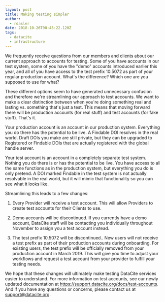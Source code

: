 ```yaml
---
layout: post
title: Making testing simpler
author:
  - rdasler
date: 2018-10-26T08:45:22.120Z
tags:
  - datacite
  - infrastructure
---
```

We frequently receive questions from our members and clients about our current approach to accounts for testing. Some of you have accounts in our test system, some of you have the "demo" accounts introduced earlier this year, and all of you have access to the test prefix 10.5072 as part of your regular production account. What's the difference? Which one are you supposed to use for what? 

These different options seem to have generated unnecessary confusion and therefore we're streamlining our approach to test accounts. We want to make a clear distinction between when you're doing something real and lasting vs. something that's just a test. This means that moving forward there will be production accounts (for real stuff) and test accounts (for fake stuff). That's it. 

Your production account is an account in our production system. Everything you do there has the potential to be live. A Findable DOI resolves in the real world. Draft DOIs you make are still private, but they can be upgraded to Registered or Findable DOIs that are actually registered with the global handle server. 

Your test account is an account in a completely separate test system. Nothing you do there is or has the potential to be live. You have access to all the same functions as in the production system, but everything you do is only pretend. A DOI marked Findable in the test system is not actually resolvable in the real world, but it will mimic that functionality so you can see what it looks like.

Streamlining this leads to a few changes: 

1. Every Provider will receive a test account. This will allow Providers to create test accounts for their Clients to use. 

2. Demo accounts will be discontinued. If you currently have a demo account, DataCite staff will be contacting you individually throughout November to assign you a test account instead. 

3. The test prefix 10.5072 will be  discontinued.. New users will not receive a test prefix as part of their production accounts during onboarding. For existing users, the test prefix will be officially removed from your production account in March 2019. This will give you time to adjust your workflows and request a test account from your provider to fulfill your testing needs. 

We hope that these changes will ultimately make testing DataCite services easier to understand. For more information on test accounts, see our newly updated documentation at <https://support.datacite.org/docs/test-accounts>. And if you have any questions or concerns, please contact us at support@datacite.org.
